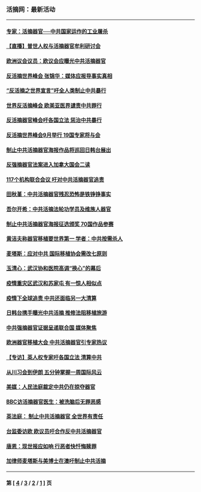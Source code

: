 ### 活摘网：最新活动
---
#### [专家：活摘器官──中共国家运作的工业屠杀](../../pages/nf5883/n13761178.md?07030430) 
#### [【直播】普世人权与活摘器官牟利研讨会](../../pages/nf5883/n13425146.md?07030430) 
#### [欧洲议会议员：欧议会应曝光中共活摘器官](../../pages/nf5883/n13336571.md?07030430) 
#### [反活摘世界峰会 张锦华：媒体应报导事实真相](../../pages/nf5883/n13278502.md?07030430) 
#### [“反活摘之世界宣言”吁全人类制止中共暴行](../../pages/nf5883/n13259730.md?07030430) 
#### [世界反活摘峰会 欧美亚医界谴责中共罪行](../../pages/nf5883/n13253550.md?07030430) 
#### [反活摘器官峰会吁各国立法 惩治中共暴行](../../pages/nf5883/n13245052.md?07030430) 
#### [反活摘世界峰会9月举行 19国专家将与会](../../pages/nf5883/n13201492.md?07030430) 
#### [制止中共活摘器官海报作品将巡回日韩台展出](../../pages/nf5883/n13177791.md?07030430) 
#### [反强摘器官法案进入加拿大国会二读](../../pages/nf5883/n13033450.md?07030430) 
#### [117个机构联合会议 吁对中共活摘器官追责](../../pages/nf5883/n12775087.md?07030430) 
#### [田秋堇：中共活摘器官残忍恐怖是铁铮铮事实](../../pages/nf5883/n12702148.md?07030430) 
#### [吾尔开希：中共活摘法轮功学员及维族人器官](../../pages/nf5883/n12693197.md?07030430) 
#### [制止中共活摘器官海报征选颁奖 70国作品参赛](../../pages/nf5883/n12692050.md?07030430) 
#### [黄洁夫称器官移植要世界第一 学者：中共按需杀人](../../pages/nf5883/n12572329.md?07030430) 
#### [麦塔斯：应对中共 国际移植协会需改七原则](../../pages/nf5883/n12514711.md?07030430) 
#### [玉清心：武汉协和医院高调“换心”的幕后](../../pages/nf5883/n12298730.md?07030430) 
#### [疫情重灾区武汉和苏家屯 有一惊人相似点](../../pages/nf5883/n12150824.md?07030430) 
#### [疫情下全球追责 中共还面临另一大清算](../../pages/nf5883/n12070397.md?07030430) 
#### [日韩台携手曝光中共活摘 推修法阻移植旅游](../../pages/nf5883/n11712046.md?07030430) 
#### [中共强摘器官证据呈递联合国 媒体聚焦](../../pages/nf5883/n11546426.md?07030430) 
#### [欧洲器官移植大会 中共活摘器官引专家热议](../../pages/nf5883/n11539095.md?07030430) 
#### [【专访】英人权专家吁各国立法 清算中共](../../pages/nf5883/n11367315.md?07030430) 
#### [从川习会到伊朗 五分钟掌握一周国际风云](../../pages/nf5883/n11338520.md?07030430) 
#### [美媒：人民法庭裁定中共仍在掠夺器官](../../pages/nf5883/n11334897.md?07030430) 
#### [BBC访活摘器官医生：被洗脑后无罪恶感](../../pages/nf5883/n11335935.md?07030430) 
#### [英法庭： 制止中共活摘器官 全世界有责任](../../pages/nf5883/n11330691.md?07030430) 
#### [台监委访欧 欧议员吁合作反中共活摘器官](../../pages/nf5883/n11109190.md?07030430) 
#### [唐恩：现世报应如响 行恶者快忏悔赎罪](../../pages/nf5883/n11104016.md?07030430) 
#### [加律师麦塔斯与美博士在澳吁制止中共活摘](../../pages/nf5883/n10724764.md?07030430) 

---
#### 第 [ [4](./4.md?07030430) / [3](./3.md?07030430) / [2](./2.md?07030430) / [1](./1.md?07030430) ] 页
